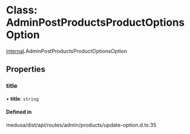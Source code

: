# Class: AdminPostProductsProductOptionsOption

[internal](../modules/internal-16.md).AdminPostProductsProductOptionsOption

## Properties

### title

• **title**: `string`

#### Defined in

medusa/dist/api/routes/admin/products/update-option.d.ts:35
